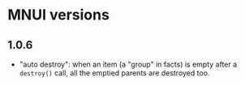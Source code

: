 # MNUI versions

## 1.0.6
- "auto destroy": when an item (a "group" in facts) is empty after a `destroy()` 
  call, all the emptied parents are destroyed too.